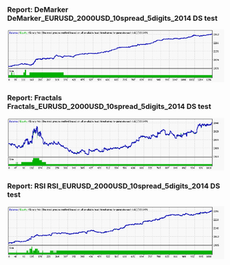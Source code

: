 
### Report: DeMarker DeMarker_EURUSD_2000USD_10spread_5digits_2014 DS test

![DeMarker DeMarker_EURUSD_2000USD_10spread_5digits_2014 DS test.txt](./DeMarker-DeMarker_EURUSD_2000USD_10spread_5digits_2014-DS-test.gif)


### Report: Fractals Fractals_EURUSD_2000USD_10spread_5digits_2014 DS test

![Fractals Fractals_EURUSD_2000USD_10spread_5digits_2014 DS test.txt](./Fractals-Fractals_EURUSD_2000USD_10spread_5digits_2014-DS-test.gif)


### Report: RSI RSI_EURUSD_2000USD_10spread_5digits_2014 DS test

![RSI RSI_EURUSD_2000USD_10spread_5digits_2014 DS test.txt](./RSI-RSI_EURUSD_2000USD_10spread_5digits_2014-DS-test.gif)

